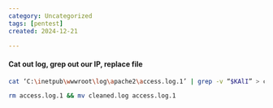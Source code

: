 ```yaml
---
category: Uncategorized
tags: [pentest]
created: 2024-12-21

---
```

#### Cat out log, grep out our IP, replace file
```bash - target
cat ‘C:\inetpub\wwwroot\log\apache2\access.log.1’ | grep -v “$KAlI” > cleaned.log
```

```bash - target
rm access.log.1 && mv cleaned.log access.log.1
```